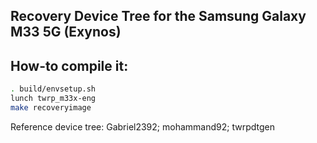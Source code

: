 ## Recovery Device Tree for the Samsung Galaxy M33 5G (Exynos)

## How-to compile it:

```sh
. build/envsetup.sh
lunch twrp_m33x-eng
make recoveryimage
```
Reference device tree:
Gabriel2392;
mohammand92;
twrpdtgen
